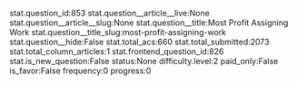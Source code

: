 stat.question_id:853
stat.question__article__live:None
stat.question__article__slug:None
stat.question__title:Most Profit Assigning Work
stat.question__title_slug:most-profit-assigning-work
stat.question__hide:False
stat.total_acs:660
stat.total_submitted:2073
stat.total_column_articles:1
stat.frontend_question_id:826
stat.is_new_question:False
status:None
difficulty.level:2
paid_only:False
is_favor:False
frequency:0
progress:0
